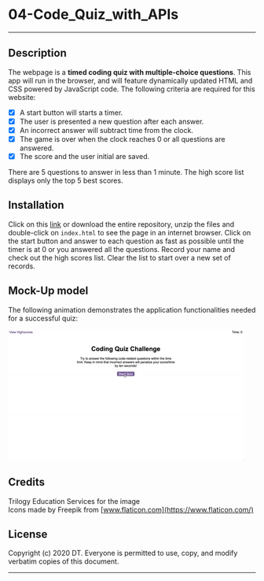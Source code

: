 # 04-Code_Quiz_with_APIs

---

## Description 
The webpage is a __timed coding quiz with multiple-choice questions__. This app will run in the browser, and will feature dynamically updated HTML and CSS powered by JavaScript code.
The following criteria are required for this website:
- [X] A start button will starts a timer.  
- [X] The user is presented a new question after each answer.  
- [X] An incorrect answer will subtract time from the clock.  
- [X] The game is over when the clock reaches 0 or all questions are answered.  
- [X] The score and the user initial are saved.  

There are 5 questions to answer in less than 1 minute. The high score list displays only the top 5 best scores.  

## Installation

Click on this [link] or download the entire repository, unzip the files and double-click on `index.html` to see the page in an internet browser.
Click on the start button and answer to each question as fast as possible until the timer is at 0 or you answered all the questions. Record your name and check out the high scores list. Clear the list to start over a new set of records.

## Mock-Up model

The following animation demonstrates the application functionalities needed for a successful quiz:

![code quiz](./assets/images/04-web-apis-homework-demo.gif)

## Credits

Trilogy Education Services for the image  
Icons made by Freepik from [www.flaticon.com](https://www.flaticon.com/)


## License

Copyright (c) 2020 DT. Everyone is permitted to use, copy, and modify verbatim copies of this document.

---
[link]: https://delph-sunny.github.io/04-Code_Quiz_with_APIs/
